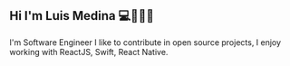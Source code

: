 ## Hi I'm Luis Medina  :computer:🧑🏽‍💻
I'm Software Engineer I like to contribute in open source projects, I enjoy working with ReactJS, Swift, React Native.

